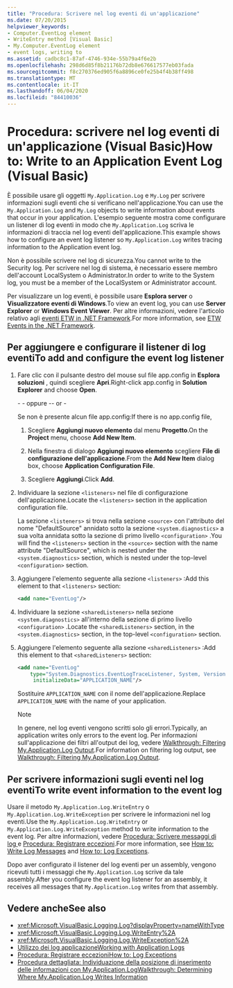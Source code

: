 ```yaml
---
title: "Procedura: Scrivere nel log eventi di un'applicazione"
ms.date: 07/20/2015
helpviewer_keywords:
- Computer.EventLog element
- WriteEntry method [Visual Basic]
- My.Computer.EventLog element
- event logs, writing to
ms.assetid: cadbc8c1-87af-4746-934e-55b79a4f6e2b
ms.openlocfilehash: 298d6d85f8b21176b72db8e676617577eb03fada
ms.sourcegitcommit: f8c270376ed905f6a8896ce0fe25b4f4b38ff498
ms.translationtype: MT
ms.contentlocale: it-IT
ms.lasthandoff: 06/04/2020
ms.locfileid: "84410036"
---
```

# <a name="how-to-write-to-an-application-event-log-visual-basic"></a><span data-ttu-id="3aefa-102">Procedura: scrivere nel log eventi di un'applicazione (Visual Basic)</span><span class="sxs-lookup"><span data-stu-id="3aefa-102">How to: Write to an Application Event Log (Visual Basic)</span></span>

<span data-ttu-id="3aefa-103">È possibile usare gli oggetti `My.Application.Log` e `My.Log` per scrivere informazioni sugli eventi che si verificano nell'applicazione.</span><span class="sxs-lookup"><span data-stu-id="3aefa-103">You can use the `My.Application.Log` and `My.Log` objects to write information about events that occur in your application.</span></span> <span data-ttu-id="3aefa-104">L'esempio seguente mostra come configurare un listener di log eventi in modo che `My.Application.Log` scriva le informazioni di traccia nel log eventi dell'applicazione.</span><span class="sxs-lookup"><span data-stu-id="3aefa-104">This example shows how to configure an event log listener so `My.Application.Log` writes tracing information to the Application event log.</span></span>

<span data-ttu-id="3aefa-105">Non è possibile scrivere nel log di sicurezza.</span><span class="sxs-lookup"><span data-stu-id="3aefa-105">You cannot write to the Security log.</span></span> <span data-ttu-id="3aefa-106">Per scrivere nel log di sistema, è necessario essere membro dell'account LocalSystem o Administrator.</span><span class="sxs-lookup"><span data-stu-id="3aefa-106">In order to write to the System log, you must be a member of the LocalSystem or Administrator account.</span></span>

<span data-ttu-id="3aefa-107">Per visualizzare un log eventi, è possibile usare **Esplora server** o **Visualizzatore eventi di Windows**.</span><span class="sxs-lookup"><span data-stu-id="3aefa-107">To view an event log, you can use **Server Explorer** or **Windows Event Viewer**.</span></span> <span data-ttu-id="3aefa-108">Per altre informazioni, vedere l'articolo relativo agli [eventi ETW in .NET Framework](../../../../framework/performance/etw-events.md).</span><span class="sxs-lookup"><span data-stu-id="3aefa-108">For more information, see [ETW Events in the .NET Framework](../../../../framework/performance/etw-events.md).</span></span>

## <a name="to-add-and-configure-the-event-log-listener"></a><span data-ttu-id="3aefa-109">Per aggiungere e configurare il listener di log eventi</span><span class="sxs-lookup"><span data-stu-id="3aefa-109">To add and configure the event log listener</span></span>

1. <span data-ttu-id="3aefa-110">Fare clic con il pulsante destro del mouse sul file app.config in **Esplora soluzioni** , quindi scegliere **Apri**.</span><span class="sxs-lookup"><span data-stu-id="3aefa-110">Right-click app.config in **Solution Explorer** and choose **Open**.</span></span>

    <span data-ttu-id="3aefa-111">\- - oppure -</span><span class="sxs-lookup"><span data-stu-id="3aefa-111">\- or -</span></span>

    <span data-ttu-id="3aefa-112">Se non è presente alcun file app.config:</span><span class="sxs-lookup"><span data-stu-id="3aefa-112">If there is no app.config file,</span></span>

    1. <span data-ttu-id="3aefa-113">Scegliere **Aggiungi nuovo elemento** dal menu **Progetto**.</span><span class="sxs-lookup"><span data-stu-id="3aefa-113">On the **Project** menu, choose **Add New Item**.</span></span>

    2. <span data-ttu-id="3aefa-114">Nella finestra di dialogo **Aggiungi nuovo elemento** scegliere **File di configurazione dell'applicazione**.</span><span class="sxs-lookup"><span data-stu-id="3aefa-114">From the **Add New Item** dialog box, choose **Application Configuration File**.</span></span>

    3. <span data-ttu-id="3aefa-115">Scegliere **Aggiungi**.</span><span class="sxs-lookup"><span data-stu-id="3aefa-115">Click **Add**.</span></span>

2. <span data-ttu-id="3aefa-116">Individuare la sezione `<listeners>` nel file di configurazione dell'applicazione.</span><span class="sxs-lookup"><span data-stu-id="3aefa-116">Locate the `<listeners>` section in the application configuration file.</span></span>

    <span data-ttu-id="3aefa-117">La sezione `<listeners>` si trova nella sezione `<source>` con l'attributo del nome "DefaultSource" annidato sotto la sezione `<system.diagnostics>` a sua volta annidata sotto la sezione di primo livello `<configuration>` .</span><span class="sxs-lookup"><span data-stu-id="3aefa-117">You will find the `<listeners>` section in the `<source>` section with the name attribute "DefaultSource", which is nested under the `<system.diagnostics>` section, which is nested under the top-level `<configuration>` section.</span></span>

3. <span data-ttu-id="3aefa-118">Aggiungere l'elemento seguente alla sezione `<listeners>` :</span><span class="sxs-lookup"><span data-stu-id="3aefa-118">Add this element to that `<listeners>` section:</span></span>

    ```xml
    <add name="EventLog"/>
    ```

4. <span data-ttu-id="3aefa-119">Individuare la sezione `<sharedListeners>` nella sezione `<system.diagnostics>` all'interno della sezione di primo livello `<configuration>` .</span><span class="sxs-lookup"><span data-stu-id="3aefa-119">Locate the `<sharedListeners>` section, in the `<system.diagnostics>` section, in the top-level `<configuration>` section.</span></span>

5. <span data-ttu-id="3aefa-120">Aggiungere l'elemento seguente alla sezione `<sharedListeners>` :</span><span class="sxs-lookup"><span data-stu-id="3aefa-120">Add this element to that `<sharedListeners>` section:</span></span>

    ```xml
    <add name="EventLog"
        type="System.Diagnostics.EventLogTraceListener, System, Version=2.0.0.0, Culture=neutral, PublicKeyToken=b77a5c561934e089"
         initializeData="APPLICATION_NAME"/>
    ```

    <span data-ttu-id="3aefa-121">Sostituire `APPLICATION_NAME` con il nome dell'applicazione.</span><span class="sxs-lookup"><span data-stu-id="3aefa-121">Replace `APPLICATION_NAME` with the name of your application.</span></span>

    > [!NOTE]
    > <span data-ttu-id="3aefa-122">In genere, nel log eventi vengono scritti solo gli errori.</span><span class="sxs-lookup"><span data-stu-id="3aefa-122">Typically, an application writes only errors to the event log.</span></span> <span data-ttu-id="3aefa-123">Per informazioni sull'applicazione dei filtri all'output dei log, vedere [Walkthrough: Filtering My.Application.Log Output](walkthrough-filtering-my-application-log-output.md).</span><span class="sxs-lookup"><span data-stu-id="3aefa-123">For information on filtering log output, see [Walkthrough: Filtering My.Application.Log Output](walkthrough-filtering-my-application-log-output.md).</span></span>

## <a name="to-write-event-information-to-the-event-log"></a><span data-ttu-id="3aefa-124">Per scrivere informazioni sugli eventi nel log eventi</span><span class="sxs-lookup"><span data-stu-id="3aefa-124">To write event information to the event log</span></span>

<span data-ttu-id="3aefa-125">Usare il metodo `My.Application.Log.WriteEntry` o `My.Application.Log.WriteException` per scrivere le informazioni nel log eventi.</span><span class="sxs-lookup"><span data-stu-id="3aefa-125">Use the `My.Application.Log.WriteEntry` or `My.Application.Log.WriteException` method to write information to the event log.</span></span> <span data-ttu-id="3aefa-126">Per altre informazioni, vedere [Procedura: Scrivere messaggi di log ](how-to-write-log-messages.md) e [Procedura: Registrare eccezioni](how-to-log-exceptions.md).</span><span class="sxs-lookup"><span data-stu-id="3aefa-126">For more information, see [How to: Write Log Messages](how-to-write-log-messages.md) and [How to: Log Exceptions](how-to-log-exceptions.md).</span></span>

<span data-ttu-id="3aefa-127">Dopo aver configurato il listener del log eventi per un assembly, vengono ricevuti tutti i messaggi che `My.Application.Log` scrive da tale assembly.</span><span class="sxs-lookup"><span data-stu-id="3aefa-127">After you configure the event log listener for an assembly, it receives all messages that `My.Application.Log` writes from that assembly.</span></span>

## <a name="see-also"></a><span data-ttu-id="3aefa-128">Vedere anche</span><span class="sxs-lookup"><span data-stu-id="3aefa-128">See also</span></span>

- <xref:Microsoft.VisualBasic.Logging.Log?displayProperty=nameWithType>
- <xref:Microsoft.VisualBasic.Logging.Log.WriteEntry%2A>
- <xref:Microsoft.VisualBasic.Logging.Log.WriteException%2A>
- [<span data-ttu-id="3aefa-129">Utilizzo dei log applicazione</span><span class="sxs-lookup"><span data-stu-id="3aefa-129">Working with Application Logs</span></span>](working-with-application-logs.md)
- [<span data-ttu-id="3aefa-130">Procedura: Registrare eccezioni</span><span class="sxs-lookup"><span data-stu-id="3aefa-130">How to: Log Exceptions</span></span>](how-to-log-exceptions.md)
- [<span data-ttu-id="3aefa-131">Procedura dettagliata: Individuazione della posizione di inserimento delle informazioni con My.Application.Log</span><span class="sxs-lookup"><span data-stu-id="3aefa-131">Walkthrough: Determining Where My.Application.Log Writes Information</span></span>](walkthrough-determining-where-my-application-log-writes-information.md)
